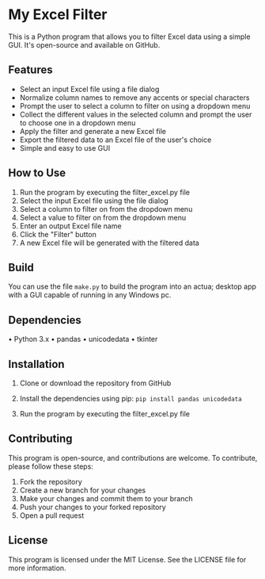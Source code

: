 # My Excel Filter 

This is a Python program that allows you to filter Excel data using a simple GUI. It's open-source and available on GitHub.

## Features

- Select an input Excel file using a file dialog
- Normalize column names to remove any accents or special characters
- Prompt the user to select a column to filter on using a dropdown menu
- Collect the different values in the selected column and prompt the user to choose one in a dropdown menu
- Apply the filter and generate a new Excel file
- Export the filtered data to an Excel file of the user's choice
- Simple and easy to use GUI

## How to Use

1. Run the program by executing the filter_excel.py file
2. Select the input Excel file using the file dialog
3. Select a column to filter on from the dropdown menu
4. Select a value to filter on from the dropdown menu
5. Enter an output Excel file name
6. Click the "Filter" button
7. A new Excel file will be generated with the filtered data

## Build 

You can use the file `make.py` to build the program into an actua; desktop app with a GUI capable of running in any Windows pc.

## Dependencies

• Python 3.x
• pandas
• unicodedata
• tkinter

## Installation

1. Clone or download the repository from GitHub
2. Install the dependencies using pip: `pip install pandas unicodedata`

3. Run the program by executing the filter_excel.py file

## Contributing

This program is open-source, and contributions are welcome. To contribute, please follow these steps:

1. Fork the repository
2. Create a new branch for your changes
3. Make your changes and commit them to your branch
4. Push your changes to your forked repository
5. Open a pull request

## License
This program is licensed under the MIT License. See the LICENSE file for more information.
